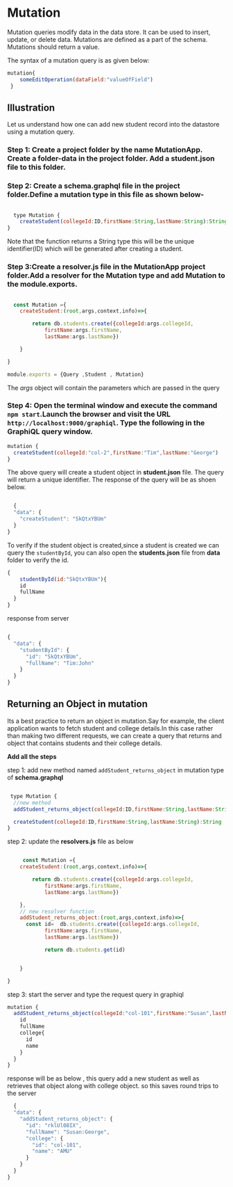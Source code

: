 
# Mutation

Mutation queries modify data in the data store. It can be used to insert, update, or delete data. 
Mutations are defined as a part of the schema. Mutations should return a value.   

The syntax of a mutation query is as given below:

```javascript
mutation{
    someEditOperation(dataField:"valueOfField")
 }
```

## Illustration

Let us understand how one can add new student record into the datastore using a  mutation query.

### Step 1: Create a project folder by the name MutationApp. Create a folder-data in the project folder. Add a student.json file to this folder.

### Step 2: Create a **schema.graphql** file in the project folder.Define a mutation type in this file as shown below-

```javascript

  type Mutation {
    createStudent(collegeId:ID,firstName:String,lastName:String):String
}

```
Note that the function returns a String type this will be the unique identifier(ID) which will be generated after creating a student.

### Step 3:Create a resolver.js file in the MutationApp project folder.Add a resolver for the Mutation type and add Mutation to the module.exports.

```javascript

  const Mutation ={
    createStudent:(root,args,context,info)=>{

        return db.students.create({collegeId:args.collegeId,
            firstName:args.firstName,
            lastName:args.lastName})

    }

}

module.exports = {Query ,Student , Mutation}
```

The *args* object will contain the parameters which are passed in the query

### Step 4: Open the terminal window and execute the command `npm start`.Launch the browser and visit the URL `http://localhost:9000/graphiql`. Type the following in the GraphiQL query window. 

```javascript
mutation {
  createStudent(collegeId:"col-2",firstName:"Tim",lastName:"George")
}


```

The above query will create a student object in **student.json** file. The query will return a unique identifier. The response of the query will be as shoen below.

```javascript

  {
  "data": {
    "createStudent": "SkQtxYBUm"
  }
}

```

To verify if the student object is created,since a student is created we can query the `studentById`, you can also open the **students.json** file from **data** folder to verify the id.

```javascript
{
    studentById(id:"SkQtxYBUm"){
    id
    fullName
  }
}

```

response from server

```javascript

{
  "data": {
    "studentById": {
      "id": "SkQtxYBUm",
      "fullName": "Tim:John"
    }
  }
}


```

## Returning an Object in mutation

 Its a best practice to return an object in mutation.Say for example, the client application wants to fetch student and college details.In this case rather than making two different requests, we can create a query that returns and object that contains students and their college details.


**Add all the steps**

step 1: add new method  named `addStudent_returns_object` in mutation type of **schema.graphql**

```javascript

 type Mutation {
  //new method
  addStudent_returns_object(collegeId:ID,firstName:String,lastName:String):Student

  createStudent(collegeId:ID,firstName:String,lastName:String):String
}

```

step 2: update the **resolvers.js** file as below

```javascript

     const Mutation ={
    createStudent:(root,args,context,info)=>{

        return db.students.create({collegeId:args.collegeId,
            firstName:args.firstName,
            lastName:args.lastName})

    },
    // new resolver function
    addStudent_returns_object:(root,args,context,info)=>{
      const id=  db.students.create({collegeId:args.collegeId,
            firstName:args.firstName,
            lastName:args.lastName})

            return db.students.get(id)


    }

}


```

step 3: start the server and type the request query in graphiql

```javascript
mutation {
  addStudent_returns_object(collegeId:"col-101",firstName:"Susan",lastName:"George"){
    id
    fullName
    college{
      id
      name
    }
  }
}

```

response will be as below , this query add a new student as well as retrieves that object along with college object. so this saves round trips to the server

```javascript
  {
  "data": {
    "addStudent_returns_object": {
      "id": "rklUl08IX",
      "fullName": "Susan:George",
      "college": {
        "id": "col-101",
        "name": "AMU"
      }
    }
  }
}

```
